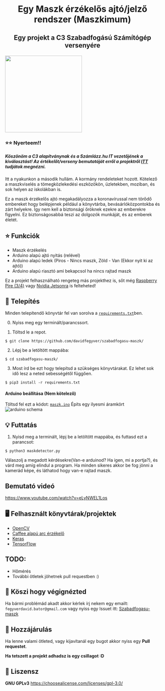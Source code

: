 # <p align="center"> Egy Maszk érzékelős ajtó/jelző rendszer (Maszkimum) </p>
## <p align="center"> Egy projekt a  C3 Szabadfogású Számítógép versenyére</p>

<img src="https://github.com/davidfegyver/szabadfogasu-maszk/blob/main/c3verseny.png" width="250"/> 

### :star::star: Nyerteem!!
##### Köszönöm a C3 alapítványnak és a Számlázz.hu IT vezetőjének a kiválasztást! Az értékelőt/verseny bemutatóját erről a projektről [ITT](https://verseny.c3.hu/2020/#nyertesek/FD) tudjátok megnézni.

Itt a nyakunkon a második hullám.
A kormány rendeleteket hozott. Kötelező a maszkviselés a tömegközlekedési eszközökön, üzletekben, moziban, és sok helyen az iskolákban is.  

Ez a maszk érzékelős ajtó megakadályozza a koronavírussal nem törődő embereket hogy belépjenek például a könyvtárba, bevásárlóközpontokba és zárt helyekre.
Így nem kell a biztonsági őröknek ezekre az emberekre figyelni. 
Ez biztonságosabbá teszi az dolgozók munkáját, és az emberek életét.


## :star: Funkciók
* Maszk érzékelés
* Arduino alapú ajtó nyitás (relével)
* Arduino alapú ledek (Piros - Nincs maszk, Zöld - Van (Ekkor nyit ki az ajtó))
* Arduino alapú riasztó ami bekapcsol ha nincs rajtad maszk

Ez a projekt felhasználható rengeteg más projekthez is, sőt még [Raspberry Pire (3/4)](https://www.raspberrypi.org/) vagy [Nvidia Jetsonra](https://www.nvidia.com/en-us/autonomous-machines/embedded-systems/jetson-nano/) is felteheted!

## :robot: Telepítés

Minden telepítendő könyvtár fel van sorolva a  [`requirements.txt`](https://github.com/davidfegyver/szabadfogasu-maszk/blob/main/requirements.txt)ben.

0. Nyiss meg egy terminált/parancssort.

1. Töltsd le a repot.
```
$ git clone https://github.com/davidfegyver/szabadfogasu-maszk/
```

2. Lépj be a letöltött mappába: 
```
$ cd szabadfogasu-maszk/
```

3. Most írd be ezt hogy telepítsd a szükséges könyvtárakat. Ez lehet sok idő lesz a neted sebességétől függően.
```
$ pip3 install -r requirements.txt

```
#### Arduino beállítása (Nem kötelező)
Töltsd fel ezt a kódot: [`maszk.ino`](https://github.com/davidfegyver/szabadfogasu-maszk/blob/main/arduino/maszk.ino)
Építs egy ilyesmi áramkört
![arduino schema](https://github.com/davidfegyver/szabadfogasu-maszk/blob/main/arduino/schema.png)


## :bulb: Futtatás

1. Nyisd meg a terminált, lépj be a letöltött mappába, és futtasd ezt a parancsot:
```
$ python3 maskdetector.py
```

Válaszolj a megadott kérdésekre(Van-e arduinod? Ha igen, mi a portja?), és várd meg amíg elindul a program. Ha minden sikeres akkor be fog jönni a kamerád képe, és láthatod hogy van-e rajtad maszk.

## Bemutató videó
https://www.youtube.com/watch?v=eLyNWEL1Los

## 🖥️ Felhasznált könyvtárak/projektek

- [OpenCV](https://opencv.org/)
- [Caffee alapú arc érzékelő](https://github.com/opencv/opencv/blob/3.4.0/samples/dnn/resnet_ssd_face_python.py)
- [Keras](https://keras.io/)
- [TensorFlow](https://www.tensorflow.org/)

## TODO:
  * Hőmérés
  * További ötletek jöhetnek pull requestben :)

## 🎉 Köszi hogy végignézted
Ha bármi problémád akadt akkor kérlek írj nekem egy emailt: `fegyverdavid.bator@gmail.com` vagy nyiss egy Issuet itt: [Szabadfogasu-maszk](https://github.com/davidfegyver/szabadfogasu-maszk/issues)


## :handshake: Hozzájárulás
Ha lenne valami ötleted, vagy kijavítanál egy bugot akkor nyiss egy **Pull requestet**. 

**Ha tetszett a projekt adhadsz is egy csillagot :D**

## 📝 Liszensz

**GNU GPLv3**
https://choosealicense.com/licenses/gpl-3.0/
